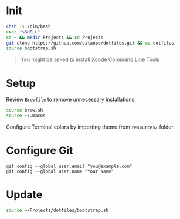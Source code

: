 # Init

```bash
chsh -s /bin/bash
exec "$SHELL"
cd ~ && mkdir Projects && cd Projects
git clone https://github.com/eitanpo/dotfiles.git && cd dotfiles
source bootstrap.sh
```

> You might be asked to install Xcode Command Line Tools

# Setup

Review `Brewfile` to remove unnecessary installations.

```bash
source brew.sh
source ~/.macos
```

Configure Terminal colors by importing theme from `resources/` folder.

# Configure Git

```
git config --global user.email "you@example.com"
git config --global user.name "Your Name"
```

# Update

```bash
source ~/Projects/dotfiles/bootstrap.sh
```

